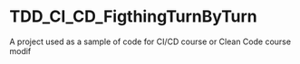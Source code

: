 # TDD_CI_CD_FigthingTurnByTurn
A project used as a sample of code for CI/CD course or Clean Code course
modif
